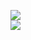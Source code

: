 [![](https://img.shields.io/badge/Made%20With-Github%20Spray-lightgrey.svg?style=for-the-badge&logo=github)](https://github.com/Annihil/github-spray#9948)  
[![](https://i.imgur.com/2DrTn0Z.gif)](https://github.com/Annihil/github-spray)